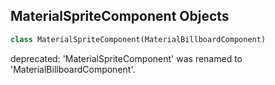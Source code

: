 ## MaterialSpriteComponent Objects

```python
class MaterialSpriteComponent(MaterialBillboardComponent)
```

deprecated: 'MaterialSpriteComponent' was renamed to 'MaterialBillboardComponent'.

<a id="unreal.ModelComponent"></a>